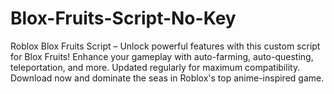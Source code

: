 # Blox-Fruits-Script-No-Key
Roblox Blox Fruits Script – Unlock powerful features with this custom script for Blox Fruits! Enhance your gameplay with auto-farming, auto-questing, teleportation, and more. Updated regularly for maximum compatibility. Download now and dominate the seas in Roblox's top anime-inspired game.
